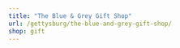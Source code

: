 ```yaml
---
title: "The Blue & Grey Gift Shop"
url: /gettysburg/the-blue-and-grey-gift-shop/
shop: gift
---
```


